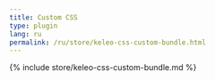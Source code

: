 ```yaml
---
title: Custom CSS
type: plugin
lang: ru
permalink: /ru/store/keleo-css-custom-bundle.html
---
```


{% include store/keleo-css-custom-bundle.md %}
